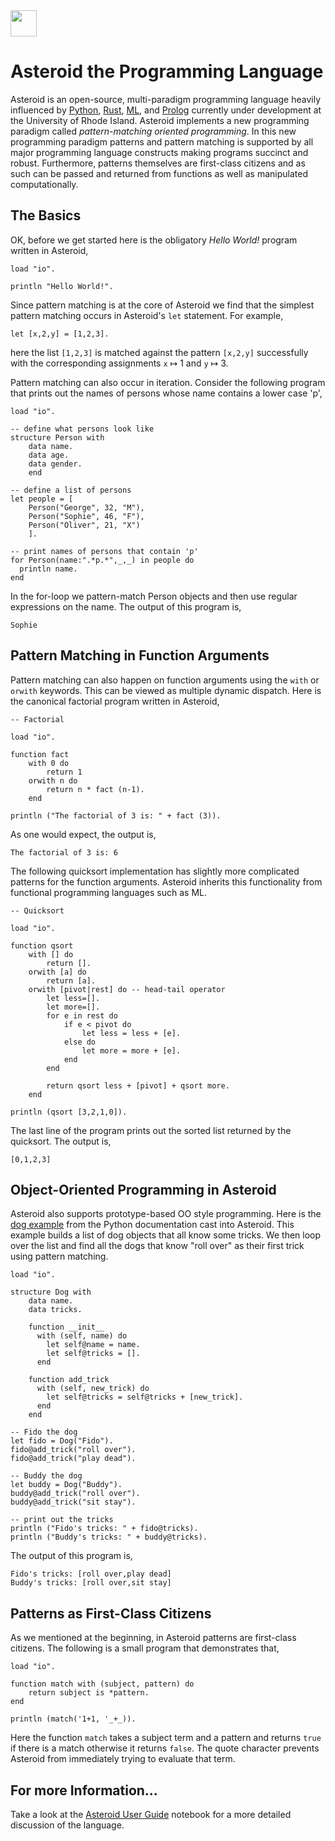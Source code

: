 <!-- ![](asteroid-clipart.jpg) -->
<img src="asteroid-clipart.jpg" height="42" width="42">

# Asteroid the Programming Language

Asteroid is an open-source, multi-paradigm programming language heavily influenced by [Python](https://www.python.org), [Rust](https://www.rust-lang.org), [ML](https://www.smlnj.org), and [Prolog](http://www.swi-prolog.org) currently under development at the University of Rhode Island.  Asteroid implements a new programming paradigm called *pattern-matching oriented programming*.  In this new programming paradigm patterns and pattern matching is supported by all major programming language constructs making programs succinct and robust.  Furthermore, patterns themselves are first-class citizens and as such can be passed and returned from functions as well as manipulated computationally.

## The Basics

OK, before we get started here is the obligatory *Hello World!* program written in Asteroid,
```
load "io".

println "Hello World!".
```
Since pattern matching is at the core of Asteroid we find that
the simplest pattern matching occurs in Asteroid's `let` statement. For example,
```
let [x,2,y] = [1,2,3].
```
here the list `[1,2,3]` is matched against the pattern `[x,2,y]` successfully with the corresponding assignments `x` &map; 1 and `y` &map; 3.

Pattern matching can also occur in iteration. Consider the following program that prints out the names of persons whose name contains a lower case 'p',
```
load "io".

-- define what persons look like
structure Person with
    data name.
    data age.
    data gender.
    end

-- define a list of persons
let people = [
    Person("George", 32, "M"),
    Person("Sophie", 46, "F"),
    Person("Oliver", 21, "X")
    ].

-- print names of persons that contain 'p'
for Person(name:".*p.*",_,_) in people do
  println name.
end
```
In the for-loop we pattern-match Person objects and then use regular expressions on the name.  The output of this program is,
```
Sophie
```

## Pattern Matching in Function Arguments

Pattern matching can also happen on function arguments using the `with` or `orwith` keywords.  This can be viewed as multiple dynamic dispatch.
Here is the canonical factorial program written in Asteroid,

```
-- Factorial

load "io".

function fact
    with 0 do
        return 1
    orwith n do
        return n * fact (n-1).
    end

println ("The factorial of 3 is: " + fact (3)).
```
As one would expect, the output is,
```
The factorial of 3 is: 6
```

The following quicksort implementation has slightly more complicated patterns for the function
arguments. Asteroid inherits this functionality from functional programming languages such as ML.  
```
-- Quicksort

load "io".

function qsort
    with [] do
        return [].
    orwith [a] do
        return [a].
    orwith [pivot|rest] do -- head-tail operator
        let less=[].
        let more=[].
        for e in rest do  
            if e < pivot do
                let less = less + [e].
            else do
                let more = more + [e].
            end
        end

        return qsort less + [pivot] + qsort more.
    end

println (qsort [3,2,1,0]).
```
The last line of the program prints out the sorted list returned by the quicksort.  The output is,
```
[0,1,2,3]
```

## Object-Oriented Programming in Asteroid

Asteroid also supports prototype-based OO style programming.  Here is the [dog example](docs.python.org/3/tutorial/classes.html) from the Python documentation cast into Asteroid.  This example builds a list of dog objects that all know some tricks.  We then loop over the list and find all the dogs that know "roll over" as their first trick using pattern matching.

```
load "io".

structure Dog with
    data name.
    data tricks.

    function __init__
      with (self, name) do
        let self@name = name.
        let self@tricks = [].
      end

    function add_trick
      with (self, new_trick) do
        let self@tricks = self@tricks + [new_trick].
      end
    end

-- Fido the dog
let fido = Dog("Fido").
fido@add_trick("roll over").
fido@add_trick("play dead").

-- Buddy the dog
let buddy = Dog("Buddy").
buddy@add_trick("roll over").
buddy@add_trick("sit stay").

-- print out the tricks
println ("Fido's tricks: " + fido@tricks).
println ("Buddy's tricks: " + buddy@tricks).
```
The output of this program is,
```
Fido's tricks: [roll over,play dead]
Buddy's tricks: [roll over,sit stay]
```

## Patterns as First-Class Citizens

As we mentioned at the beginning, in Asteroid patterns are first-class
citizens.  The following is a small program that demonstrates that,
```
load "io".

function match with (subject, pattern) do
    return subject is *pattern.
end

println (match('1+1, '_+_)).
```
Here the function `match` takes a subject term and a pattern and returns
`true` if there is a match otherwise it returns `false`. The quote character prevents Asteroid from immediately trying to evaluate that term.

## For more Information...

Take a look at the [Asteroid User Guide](https://nbviewer.jupyter.org/github/lutzhamel/asteroid/blob/master/Asteroid%20User%20Guide.ipynb) notebook for a more detailed discussion of the language.
